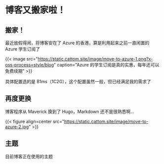 # 博客又搬家啦！


## 搬家！
最近放假得闲，将博客安在了 Azure 的香港，算是利用起来之前一直闲置的 Azure 学生订阅了

{{< image src="https://static.cattom.site/image/move-to-azure-1.png?x-oss-process=style/blog" caption="Azure 的学生订阅是真的实惠，每年还可以免费续期" >}}


具体配置选的是 B1ms（1C2G），这个配置虽然一般，但已经满足我的需求了

## 再度更换
博客程序从 Maverick 换到了 Hugo，Markdown 还不是很熟悉啊...

{{< figure align=center src="https://static.cattom.site/image/move-to-azure-2.jpg" >}}

## 主题
目前博客正在使用的主题

<div class="github-card" data-github="HEIGE-PCloud/DoIt" data-width="400" data-height="180" data-theme="default"></div>
<script src="//cdn.jsdelivr.net/github-cards/latest/widget.js"></script>
